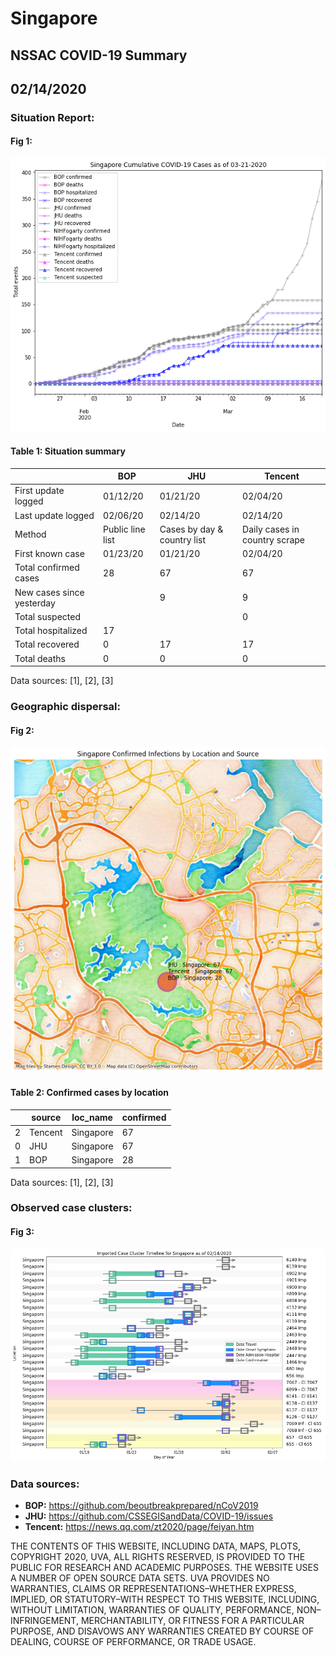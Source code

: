 # Singapore
## NSSAC COVID-19 Summary
## 02/14/2020



 ### Situation Report:
#### Fig 1:
![Singapore cases](../merged_histories/Singapore_merged_histories.png)

#### Table 1: Situation summary
|                           | BOP              | JHU                         | Tencent                       |
|---------------------------|------------------|-----------------------------|-------------------------------|
| First update logged       | 01/12/20         | 01/21/20                    | 02/04/20                      |
| Last update logged        | 02/06/20         | 02/14/20                    | 02/14/20                      |
| Method                    | Public line list | Cases by day & country list | Daily cases in country scrape |
| First known case          | 01/23/20         | 01/21/20                    | 02/04/20                      |
| Total confirmed cases     | 28               | 67                          | 67                            |
| New cases since yesterday |                  | 9                           | 9                             |
| Total suspected           |                  |                             | 0                             |
| Total hospitalized        | 17               |                             |                               |
| Total recovered           | 0                | 17                          | 17                            |
| Total deaths              | 0                | 0                           | 0                             |
Data sources: [1], [2], [3]


### Geographic dispersal:
#### Fig 2:
![Singapore mapped](../case_locs/Singapore_case_locs.png)

#### Table 2: Confirmed cases by location
|    | source   | loc_name   |   confirmed |
|----|----------|------------|-------------|
|  2 | Tencent  | Singapore  |          67 |
|  0 | JHU      | Singapore  |          67 |
|  1 | BOP      | Singapore  |          28 |

Data sources: [1], [2], [3]


### Observed case clusters:
#### Fig 3:
![Singapore cases](../cluster_analysis/Singapore_imported_cases.png)


### Data sources:
* **BOP:** https://github.com/beoutbreakprepared/nCoV2019
* **JHU:** https://github.com/CSSEGISandData/COVID-19/issues
* **Tencent:** https://news.qq.com/zt2020/page/feiyan.htm
    
    
    
    
    
THE CONTENTS OF THIS WEBSITE, INCLUDING DATA, MAPS, PLOTS, COPYRIGHT 2020, UVA, ALL RIGHTS RESERVED, IS PROVIDED TO THE PUBLIC FOR RESEARCH AND ACADEMIC PURPOSES. THE WEBSITE USES A NUMBER OF OPEN SOURCE DATA SETS. UVA PROVIDES NO WARRANTIES, CLAIMS OR REPRESENTATIONS–WHETHER EXPRESS, IMPLIED, OR STATUTORY–WITH RESPECT TO THIS WEBSITE, INCLUDING, WITHOUT LIMITATION, WARRANTIES OF QUALITY, PERFORMANCE, NON–INFRINGEMENT, MERCHANTABILITY, OR FITNESS FOR A PARTICULAR PURPOSE, AND DISAVOWS ANY WARRANTIES CREATED BY COURSE OF DEALING, COURSE OF PERFORMANCE, OR TRADE USAGE.